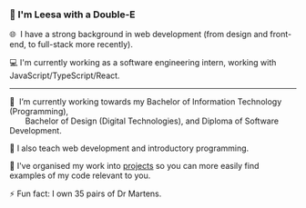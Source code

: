 ### 👋 I'm Leesa with a Double-E 

🌐 &nbsp;I have a strong background in web development (from design and front-end, to full-stack more recently). 

:computer: I'm currently working as a software engineering intern, working with JavaScript/TypeScript/React.

---

:notebook:  &nbsp;I’m currently working towards my Bachelor of Information Technology (Programming), <br/>&nbsp;&nbsp;&nbsp;&nbsp;&nbsp;&nbsp; Bachelor of Design (Digital Technologies), and Diploma of Software Development.

🏫 I also teach web development and introductory programming.

📂 I've organised my work into [projects](https://github.com/doubleedesign?tab=projects) so you can more easily find examples of my code relevant to you.

⚡ Fun fact: I own 35 pairs of Dr Martens.
